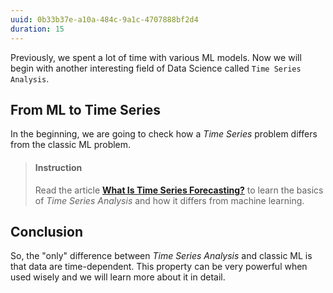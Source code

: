 ```yaml
---
uuid: 0b33b37e-a10a-484c-9a1c-4707888bf2d4
duration: 15
---
```


Previously, we spent a lot of time with various ML models. Now we will begin with another interesting field of Data Science called `Time Series Analysis`.

## From ML to Time Series

In the beginning, we are going to check how a *Time Series* problem differs from the classic ML problem.

> #### Instruction
> Read the article [**What Is Time Series Forecasting?**](https://machinelearningmastery.com/time-series-forecasting/) to learn the basics of *Time Series Analysis* and how it differs from machine learning.


## Conclusion

So, the "only" difference between *Time Series Analysis* and classic ML is that data are time-dependent. This property can be very powerful when used wisely and we will learn more about it in detail.
